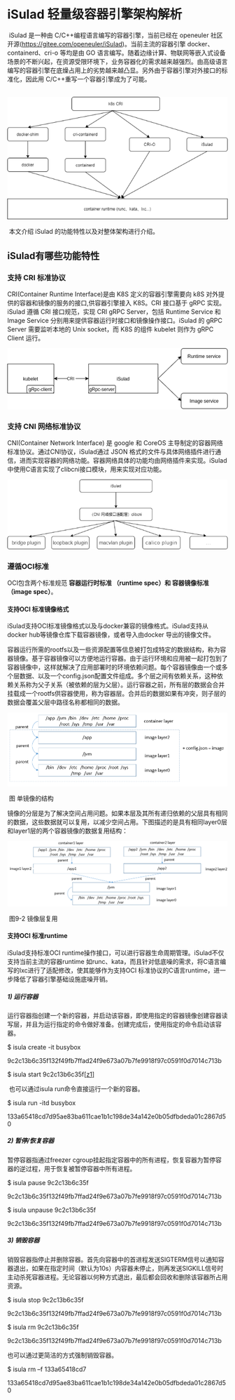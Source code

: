 # iSulad 轻量级容器引擎架构解析

​	iSulad 是一种由 C/C++编程语言编写的容器引擎，当前已经在 openeuler 社区开源(https://gitee.com/openeuler/iSulad)。当前主流的容器引擎 docker、containerd、cri-o 等均是由 GO 语言编写。随着边缘计算、物联网等嵌入式设备场景的不断兴起，在资源受限环境下，业务容器化的需求越来越强烈。由高级语言编写的容器引擎在底燥占用上的劣势越来越凸显。另外由于容器引擎对外接口的标准化，因此用 C/C++重写一个容器引擎成为了可能。

​	<img src="iSulad-place.png" alt="iSulad" style="zoom:100%;" />

​	本文介绍 iSulad 的功能特性以及对整体架构进行介绍。

## iSulad有哪些功能特性

### 支持 CRI 标准协议

CRI(Container Runtime Interface)是由 K8S 定义的容器引擎需要向 k8S 对外提供的容器和镜像的服务的接口,供容器引擎接入 K8S。CRI 接口基于 gRPC 实现。iSulad 遵循 CRI 接口规范，实现 CRI gRPC Server，包括 Runtime Service 和 Image Service 分别用来提供容器运行时接口和镜像操作接口。iSulad 的 gRPC Server 需要监听本地的 Unix socket，而 K8S 的组件 kubelet 则作为 gRPC Client 运行。

<img src="iSulad-cri.png" alt="iSulad" style="zoom:100%;" />

### 支持 CNI 网络标准协议

CNI(Container Network Interface) 是 google 和 CoreOS 主导制定的容器网络标准协议。通过CNI协议，iSulad通过 JSON 格式的文件与具体网络插件进行通信，进而实现容器的网络功能。容器网络具体的功能均由网络插件来实现。iSulad 中使用C语言实现了clibcni接口模块，用来实现对应功能。

<img src="iSulad-cni.png" alt="iSulad" style="zoom:100%;" />



### 遵循OCI标准

OCI包含两个标准规范 **容器运行时标准 （runtime spec）和 容器镜像标准（image spec）**。

#### 支持OCI 标准镜像格式

iSulad支持OCI标准镜像格式以及与docker兼容的镜像格式。iSulad支持从docker hub等镜像仓库下载容器镜像，或者导入由docker 导出的镜像文件。

容器运行所需的rootfs以及一些资源配置等信息被打包成特定的数据结构，称为容器镜像。基于容器镜像可以方便地运行容器。由于运行环境和应用被一起打包到了容器镜像中，这样就解决了应用部署时的环境依赖问题。每个容器镜像由一个或多个层数据、以及一个config.json配置文件组成。多个层之间有依赖关系，这种依赖关系称为父子关系（被依赖的层为父层）。运行容器之前，所有层的数据会合并挂载成一个rootfs供容器使用，称为容器层。合并后的数据如果有冲突，则子层的数据会覆盖父层中路径名称都相同的数据。

<img src="iSulad-img-single.png" alt="iSulad-img-single" style="zoom:100%;" />

​                                                                         图 单镜像的结构

镜像的分层是为了解决空间占用问题。如果本层及其所有递归依赖的父层具有相同的数据，这些数据就可以复用，以减少空间占用。下图描述的是具有相同layer0层和layer1层的两个容器镜像的数据复用结构：

<img src="iSulad-img-dual.png" alt="iSulad-img-dual" style="zoom:100%;" />

​                                                                           图9-2 镜像层复用

#### 支持OCI 标准runtime

iSulad支持标准OCI runtime操作接口，可以进行容器生命周期管理。iSulad不仅支持当前主流的容器runtime 如runc、kata，而且针对低底噪的需求，将C语言编写的lxc进行了适配修改，使其能够作为支持OCI 标准协议的C语言runtime，进一步降低了容器引擎基础设施底噪开销。

##### 1) 运行容器

​    运行容器指创建一个新的容器，并启动该容器，即使用指定的容器镜像创建容器读写层，并且为运行指定的命令做好准备。创建完成后，使用指定的命令启动该容器。

$ isula create -it busybox

9c2c13b6c35f132f49fb7ffad24f9e673a07b7fe9918f97c0591f0d7014c713b

$ isula start 9c2c13b6c35f[[z1\]](#_msocom_1) 

​    也可以通过isula run命令直接运行一个新的容器。

$ isula run -itd busybox

133a65418cd7d95ae83ba611cae1b1c198de34a142e0b05dfbdeda01c2867d50

##### 2) 暂停/恢复容器

暂停容器指通过freezer cgroup挂起指定容器中的所有进程，恢复容器为暂停容器的逆过程，用于恢复被暂停容器中所有进程。

$ isula pause 9c2c13b6c35f

9c2c13b6c35f132f49fb7ffad24f9e673a07b7fe9918f97c0591f0d7014c713b

$ isula unpause 9c2c13b6c35f

9c2c13b6c35f132f49fb7ffad24f9e673a07b7fe9918f97c0591f0d7014c713b

##### 3) 销毁容器

销毁容器指停止并删除容器。首先向容器中的首进程发送SIGTERM信号以通知容器退出，如果在指定时间（默认为10s）内容器未停止，则再发送SIGKILL信号时主动杀死容器进程。无论容器以何种方式退出，最后都会回收和删除该容器所占用资源。

$ isula stop 9c2c13b6c35f

9c2c13b6c35f132f49fb7ffad24f9e673a07b7fe9918f97c0591f0d7014c713b

$ isula rm 9c2c13b6c35f

9c2c13b6c35f132f49fb7ffad24f9e673a07b7fe9918f97c0591f0d7014c713b

也可以通过更简洁的方式强制销毁容器。

$ isula rm –f 133a65418cd7

133a65418cd7d95ae83ba611cae1b1c198de34a142e0b05dfbdeda01c2867d50
